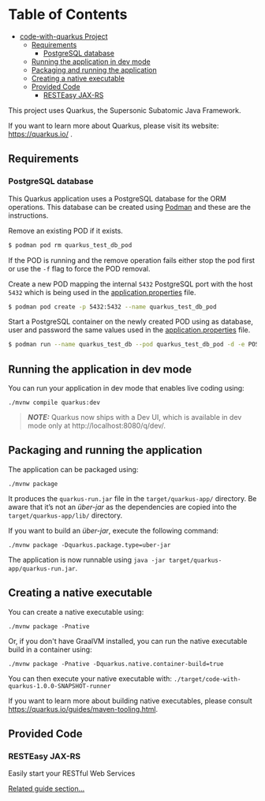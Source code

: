 Table of Contents
=================

   * [code-with-quarkus Project](#code-with-quarkus-project)
      * [Requirements](#requirements)
         * [PostgreSQL database](#postgresql-database)
      * [Running the application in dev mode](#running-the-application-in-dev-mode)
      * [Packaging and running the application](#packaging-and-running-the-application)
      * [Creating a native executable](#creating-a-native-executable)
      * [Provided Code](#provided-code)
         * [RESTEasy JAX-RS](#resteasy-jax-rs)

This project uses Quarkus, the Supersonic Subatomic Java Framework.

If you want to learn more about Quarkus, please visit its website: https://quarkus.io/ .

## Requirements

### PostgreSQL database

This Quarkus application uses a PostgreSQL database for the ORM operations. This database can be created using [Podman](https://podman.io/) and these are the instructions.

Remove an existing POD if it exists.

```bash
$ podman pod rm quarkus_test_db_pod
```

If the POD is running and the remove operation fails either stop the pod first or use the `-f` flag to force the POD removal.

Create a new POD mapping the internal `5432` PostgreSQL port with the host `5432` which is being used in the [application.properties](src/main/resources/application.properties) file.

```bash
$ podman pod create -p 5432:5432 --name quarkus_test_db_pod
```

Start a PostgreSQL container on the newly created POD using as database, user and password the same values used in the [application.properties](src/main/resources/application.properties) file.

```bash
$ podman run --name quarkus_test_db --pod quarkus_test_db_pod -d -e POSTGRES_DB=hibernate_db -e POSTGRES_USER=hibernate -e POSTGRES_PASSWORD=hibernate postgres:latest
```

## Running the application in dev mode

You can run your application in dev mode that enables live coding using:
```shell script
./mvnw compile quarkus:dev
```

> **_NOTE:_**  Quarkus now ships with a Dev UI, which is available in dev mode only at http://localhost:8080/q/dev/.

## Packaging and running the application

The application can be packaged using:
```shell script
./mvnw package
```
It produces the `quarkus-run.jar` file in the `target/quarkus-app/` directory.
Be aware that it’s not an _über-jar_ as the dependencies are copied into the `target/quarkus-app/lib/` directory.

If you want to build an _über-jar_, execute the following command:
```shell script
./mvnw package -Dquarkus.package.type=uber-jar
```

The application is now runnable using `java -jar target/quarkus-app/quarkus-run.jar`.

## Creating a native executable

You can create a native executable using: 
```shell script
./mvnw package -Pnative
```

Or, if you don't have GraalVM installed, you can run the native executable build in a container using: 
```shell script
./mvnw package -Pnative -Dquarkus.native.container-build=true
```

You can then execute your native executable with: `./target/code-with-quarkus-1.0.0-SNAPSHOT-runner`

If you want to learn more about building native executables, please consult https://quarkus.io/guides/maven-tooling.html.

## Provided Code

### RESTEasy JAX-RS

Easily start your RESTful Web Services

[Related guide section...](https://quarkus.io/guides/getting-started#the-jax-rs-resources)

